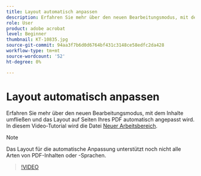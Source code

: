 ```yaml
---
title: Layout automatisch anpassen
description: Erfahren Sie mehr über den neuen Bearbeitungsmodus, mit dem Inhalte automatisch angepasst werden
role: User
product: adobe acrobat
level: Beginner
thumbnail: KT-10835.jpg
source-git-commit: 94aa3f7b6d0d6764bf431c3148ce58edfc2da428
workflow-type: tm+mt
source-wordcount: '52'
ht-degree: 0%

---
```


# Layout automatisch anpassen

Erfahren Sie mehr über den neuen Bearbeitungsmodus, mit dem Inhalte umfließen und das Layout auf Seiten Ihres PDF automatisch angepasst wird. In diesem Video-Tutorial wird die Datei [Neuer Arbeitsbereich](new-workspace.md).

>[!NOTE]
>
>Das Layout für die automatische Anpassung unterstützt noch nicht alle Arten von PDF-Inhalten oder -Sprachen.

>[!VIDEO](https://video.tv.adobe.com/v/346975?hidetitle=true)